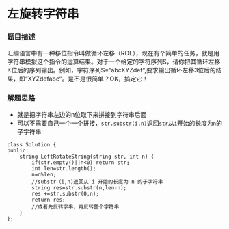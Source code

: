 ﻿# 左旋转字符串
### 题目描述
汇编语言中有一种移位指令叫做循环左移（ROL），现在有个简单的任务，就是用字符串模拟这个指令的运算结果。对于一个给定的字符序列S，请你把其循环左移K位后的序列输出。例如，字符序列S=”abcXYZdef”,要求输出循环左移3位后的结果，即“XYZdefabc”。是不是很简单？OK，搞定它！

### 解题思路
* 就是把字符串左边的n位取下来拼接到字符串后面
* 可以不需要自己一个一个拼接，`str.substr(i,n)`返回`str`从`i`开始的长度为`n`的子字符串

```
class Solution {
public:
    string LeftRotateString(string str, int n) {
        if(str.empty()||n<0) return str;
        int len=str.length();
        n=n%len;
        //substr（i,n)返回从 i 开始的长度为 n 的子字符串
        string res=str.substr(n,len-n);
        res +=str.substr(0,n);
        return res;
        //或者先反转字串，再反转整个字符串
    }
};
```

